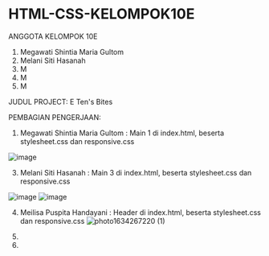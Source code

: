 # HTML-CSS-KELOMPOK10E

ANGGOTA KELOMPOK 10E
1. Megawati Shintia Maria Gultom
2. Melani Siti Hasanah
3. M
4. M
5. M

JUDUL PROJECT: 
E Ten's Bites

PEMBAGIAN PENGERJAAN:
1. Megawati Shintia Maria Gultom : Main 1 di index.html, beserta stylesheet.css dan responsive.css

![image](https://user-images.githubusercontent.com/72775473/137418322-2260f3eb-eb2c-44b1-9333-dd8c4ca3bd70.png)

3. Melani Siti Hasanah : Main 3 di index.html, beserta stylesheet.css dan responsive.css

![image](https://user-images.githubusercontent.com/72775473/137417953-c3239c67-cead-4db7-b7df-735d8fd39d8d.png)
![image](https://user-images.githubusercontent.com/72775473/137418279-4b5a787c-a238-4b4c-8be1-8dfa403f47eb.png)

4. Meilisa Puspita Handayani : Header di index.html, beserta stylesheet.css dan responsive.css
![photo1634267220 (1)](https://user-images.githubusercontent.com/88617915/137426197-cf87e0d3-1716-4dbf-b494-447016222d11.jpeg)


6.
7.

